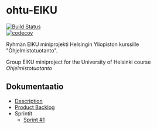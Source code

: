 # ohtu-EIKU
[![Build Status](https://www.travis-ci.org/Ajhaa/ohtu-EIKU.svg?branch=master)](https://www.travis-ci.org/Ajhaa/ohtu-EIKU)  
[![codecov](https://codecov.io/gh/Ajhaa/ohtu-EIKU/branch/master/graph/badge.svg)](https://codecov.io/gh/Ajhaa/ohtu-EIKU)  


Ryhmän EIKU miniprojekti Helsingin Yliopiston kurssille "Ohjelmistotuotanto".

Group EIKU miniproject for the University of Helsinki course *Ohjelmistotuotanto*

## Dokumentaatio
- [Description](https://github.com/Ajhaa/ohtu-EIKU/blob/master/documentation/description.md)
- [Product Backlog](https://github.com/Ajhaa/ohtu-EIKU/blob/master/documentation/backlog.md)
- Sprintit
  - [Sprint #1](https://github.com/Ajhaa/ohtu-EIKU/blob/master/documentation/sprint-1.md)
